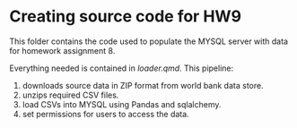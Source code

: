 # Creating source code for HW9

This folder contains the code used to populate the MYSQL server with data for homework assignment 8.

Everything needed is contained in *loader.qmd*. This pipeline:

1. downloads source data in ZIP format from world bank data store.
2. unzips required CSV files.
3. load CSVs into MYSQL using Pandas and sqlalchemy.
4. set permissions for users to access the data.

